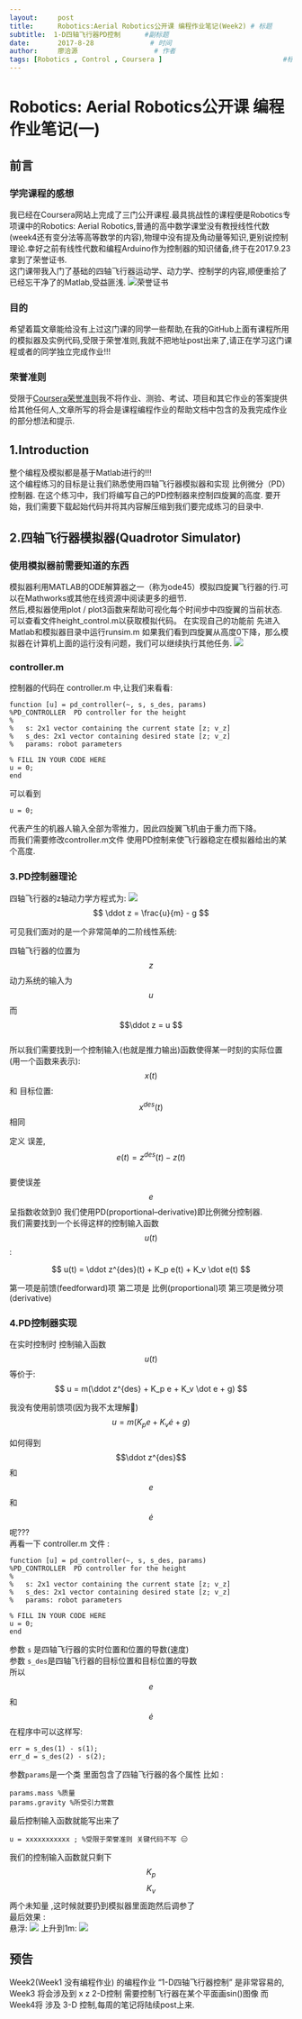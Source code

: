 ```yaml
---
layout:     post
title:		Robotics:Aerial Robotics公开课 编程作业笔记(Week2) # 标题 
subtitle:  1-D四轴飞行器PD控制 	 #副标题
date:       2017-8-28              # 时间
author:     廖洽源                   # 作者
tags: [Robotics , Control , Coursera ]                              #标签
---
```


# Robotics: Aerial Robotics公开课 编程作业笔记(一)  
## 前言 
### 学完课程的感想    
我已经在Coursera网站上完成了三门公开课程.最具挑战性的课程便是Robotics专项课中的Robotics: Aerial Robotics,普通的高中数学课堂没有教授线性代数(week4还有变分法等高等数学的内容),物理中没有提及角动量等知识,更别说控制理论.幸好之前有线性代数和编程Arduino作为控制器的知识储备,终于在2017.9.23拿到了荣誉证书.  
这门课带我入门了基础的四轴飞行器运动学、动力学、控制学的内容,顺便重拾了已经忘干净了的Matlab,受益匪浅.
![荣誉证书](https://ws4.sinaimg.cn/large/006tKfTcgy1flmniz8untj31880y4h9i.jpg)
### 目的  
希望着篇文章能给没有上过这门课的同学一些帮助,在我的GitHub上面有课程所用的模拟器及实例代码,受限于荣誉准则,我就不把地址post出来了,请正在学习这门课程或者的同学独立完成作业!!!
### 荣誉准则  
受限于[Coursera荣誉准则](https://www.coursera.org/about/terms/honorcode)我不将作业、测验、考试、项目和其它作业的答案提供给其他任何人,文章所写的将会是课程编程作业的帮助文档中包含的及我完成作业的部分想法和提示.
 
## 1.Introduction    
整个编程及模拟都是基于Matlab进行的!!!  
这个编程练习的目标是让我们熟悉使用四轴飞行器模拟器和实现 比例微分（PD）控制器. 在这个练习中，我们将编写自己的PD控制器来控制四旋翼的高度.
要开始，我们需要下载起始代码并将其内容解压缩到我们要完成练习的目录中.
## 2.四轴飞行器模拟器(Quadrotor Simulator)   
### 使用模拟器前需要知道的东西    
模拟器利用MATLAB的ODE解算器之一（称为ode45）模拟四旋翼飞行器的行.可以在Mathworks或其他在线资源中阅读更多的细节.  
然后,模拟器使用plot / plot3函数来帮助可视化每个时间步中四旋翼的当前状态.  
可以查看文件height_control.m以获取模拟代码。
在实现自己的功能前 先进入Matlab和模拟器目录中运行runsim.m 如果我们看到四旋翼从高度0下降，那么模拟器在计算机上面的运行没有问题，我们可以继续执行其他任务. 
![](https://ws4.sinaimg.cn/large/006tKfTcgy1fln9xx4rtxj31kw0zk17m.jpg) 
### controller.m
控制器的代码在 controller.m 中,让我们来看看:  

```
function [u] = pd_controller(~, s, s_des, params)  
%PD_CONTROLLER  PD controller for the height  
%  
%   s: 2x1 vector containing the current state [z; v_z]  
%   s_des: 2x1 vector containing desired state [z; v_z]  
%   params: robot parameters 
  
% FILL IN YOUR CODE HERE  
u = 0;    
end   
```
可以看到
```
u = 0;
```
代表产生的机器人输入全部为零推力，因此四旋翼飞机由于重力而下降。  
而我们需要修改controller.m文件 使用PD控制来使飞行器稳定在模拟器给出的某个高度.
### 3.PD控制器理论  
四轴飞行器的z轴动力学方程式为: 
![](https://ws4.sinaimg.cn/large/006tKfTcgy1flvlqsx3qhj310e0r0wl3.jpg)
$$ \ddot z = \frac{u}{m} - g $$

可见我们面对的是一个非常简单的二阶线性系统: 
 
四轴飞行器的位置为 $$z$$ 动力系统的输入为 $$u$$ 而 $$\ddot z = u $$  
所以我们需要找到一个控制输入(也就是推力输出)函数使得某一时刻的实际位置(用一个函数来表示): $$x(t)$$ 和 目标位置: $$x^{des}(t)$$ 相同  
  
定义 误差, $$e(t) = z^{des}(t)- z(t)$$   
要使误差 $$e$$ 呈指数收敛到0 我们使用PD(proportional–derivative)即比例微分控制器.  
我们需要找到一个长得这样的控制输入函数$$u(t)$$: 
 
$$ u(t) = \ddot z^{des}(t) + K_p e(t) + K_v \dot e(t) $$  

第一项是前馈(feedforward)项 第二项是 比例(proportional)项 第三项是微分项(derivative)   
### 4.PD控制器实现
在实时控制时 控制输入函数 $$u(t)$$ 等价于:  
$$ u = m(\ddot z^{des} + K_p e + K_v \dot e + g) $$  

我没有使用前馈项(因为我不太理解😬)  
$$ u = m( K_p e + K_v \dot e + g) $$  

如何得到 $$\ddot z^{des}$$ 和 $$e$$ 和 $$\dot e$$ 呢???  
再看一下 controller.m 文件 :

```
function [u] = pd_controller(~, s, s_des, params)  
%PD_CONTROLLER  PD controller for the height  
%  
%   s: 2x1 vector containing the current state [z; v_z]  
%   s_des: 2x1 vector containing desired state [z; v_z]  
%   params: robot parameters 
  
% FILL IN YOUR CODE HERE  
u = 0;  
end   
```
参数 ```s``` 是四轴飞行器的实时位置和位置的导数(速度)  
参数 ```s_des```是四轴飞行器的目标位置和目标位置的导数  
所以$$e$$和$$\dot e$$在程序中可以这样写:

```
err = s_des(1) - s(1);  
err_d = s_des(2) - s(2);
```
参数```params```是一个类 里面包含了四轴飞行器的各个属性 比如 :  

```
params.mass %质量  
params.gravity %所受引力常数
```  
最后控制输入函数就能写出来了 

```
u = xxxxxxxxxxx ; %受限于荣誉准则 关键代码不写 😑
```

我们的控制输入函数就只剩下 $$K_p$$ $$K_v$$ 两个未知量 ,这时候就要扔到模拟器里面跑然后调参了  
最后效果 :  
悬浮:
![](https://ws3.sinaimg.cn/large/006tKfTcgy1flvleylkizj31kw0zkqin.jpg)
上升到1m:
![](https://ws2.sinaimg.cn/large/006tKfTcgy1flvlftxi3ej31kw0zkds0.jpg)
## 预告
Week2(Week1 没有编程作业) 的编程作业 “1-D四轴飞行器控制” 是非常容易的, Week3 将会涉及到 x z 2-D控制 需要控制飞行器在某个平面画sin()图像 而 Week4将 涉及 3-D 控制,每周的笔记将陆续post上来.

